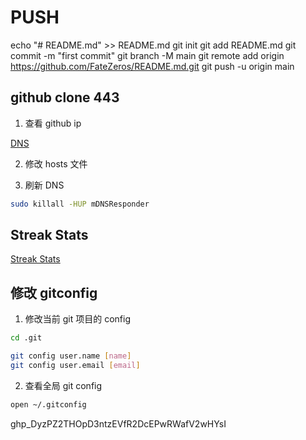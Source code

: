 # PUSH

echo "# README.md" >> README.md
git init
git add README.md
git commit -m "first commit"
git branch -M main
git remote add origin https://github.com/FateZeros/README.md.git
git push -u origin main

## github clone 443

1. 查看 github ip

[DNS](https://tool.chinaz.com/dns)

2. 修改 hosts 文件

3. 刷新 DNS

```bash
sudo killall -HUP mDNSResponder
```


## Streak Stats

[Streak Stats](https://github-readme-streak-stats.herokuapp.com/demo/)

## 修改 gitconfig

1. 修改当前 git 项目的 config

```bash
cd .git

git config user.name [name]
git config user.email [email]
```

2. 查看全局 git config

```bash
open ~/.gitconfig
```

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
